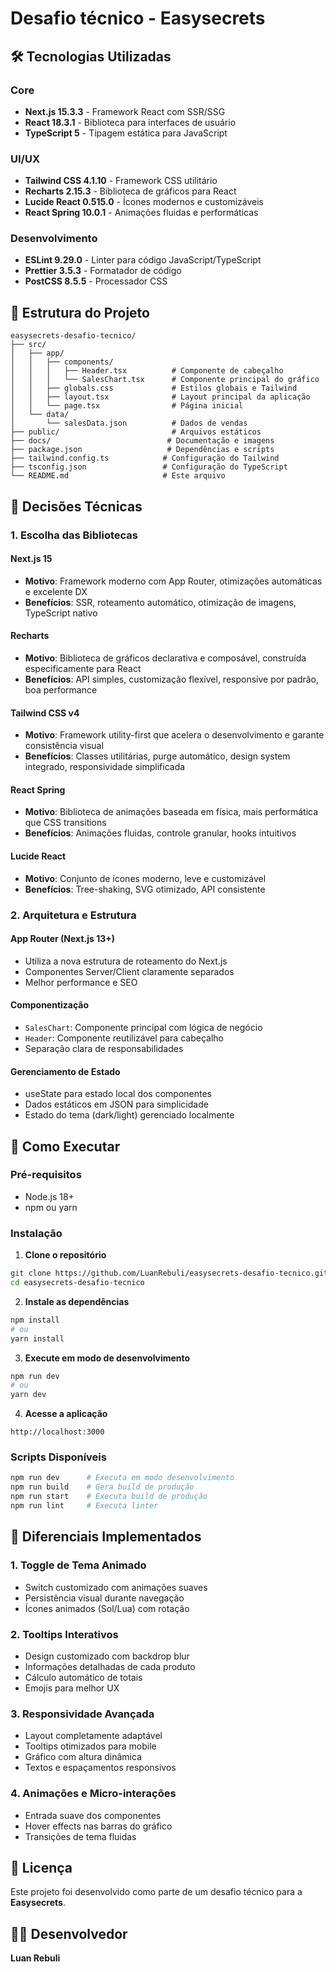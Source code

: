 # Desafio técnico - Easysecrets

## 🛠️ Tecnologias Utilizadas

### Core

- **Next.js 15.3.3** - Framework React com SSR/SSG
- **React 18.3.1** - Biblioteca para interfaces de usuário
- **TypeScript 5** - Tipagem estática para JavaScript

### UI/UX

- **Tailwind CSS 4.1.10** - Framework CSS utilitário
- **Recharts 2.15.3** - Biblioteca de gráficos para React
- **Lucide React 0.515.0** - Ícones modernos e customizáveis
- **React Spring 10.0.1** - Animações fluidas e performáticas

### Desenvolvimento

- **ESLint 9.29.0** - Linter para código JavaScript/TypeScript
- **Prettier 3.5.3** - Formatador de código
- **PostCSS 8.5.5** - Processador CSS

## 📁 Estrutura do Projeto

```
easysecrets-desafio-tecnico/
├── src/
│   ├── app/
│   │   ├── components/
│   │   │   ├── Header.tsx          # Componente de cabeçalho
│   │   │   └── SalesChart.tsx      # Componente principal do gráfico
│   │   ├── globals.css             # Estilos globais e Tailwind
│   │   ├── layout.tsx              # Layout principal da aplicação
│   │   └── page.tsx                # Página inicial
│   └── data/
│       └── salesData.json          # Dados de vendas
├── public/                         # Arquivos estáticos
├── docs/                          # Documentação e imagens
├── package.json                   # Dependências e scripts
├── tailwind.config.ts            # Configuração do Tailwind
├── tsconfig.json                 # Configuração do TypeScript
└── README.md                     # Este arquivo
```

## 🎯 Decisões Técnicas

### 1. Escolha das Bibliotecas

#### **Next.js 15**

- **Motivo**: Framework moderno com App Router, otimizações automáticas e excelente DX
- **Benefícios**: SSR, roteamento automático, otimização de imagens, TypeScript nativo

#### **Recharts**

- **Motivo**: Biblioteca de gráficos declarativa e composável, construída especificamente para React
- **Benefícios**: API simples, customização flexível, responsive por padrão, boa performance

#### **Tailwind CSS v4**

- **Motivo**: Framework utility-first que acelera o desenvolvimento e garante consistência visual
- **Benefícios**: Classes utilitárias, purge automático, design system integrado, responsividade simplificada

#### **React Spring**

- **Motivo**: Biblioteca de animações baseada em física, mais performática que CSS transitions
- **Benefícios**: Animações fluidas, controle granular, hooks intuitivos

#### **Lucide React**

- **Motivo**: Conjunto de ícones moderno, leve e customizável
- **Benefícios**: Tree-shaking, SVG otimizado, API consistente

### 2. Arquitetura e Estrutura

#### **App Router (Next.js 13+)**

- Utiliza a nova estrutura de roteamento do Next.js
- Componentes Server/Client claramente separados
- Melhor performance e SEO

#### **Componentização**

- `SalesChart`: Componente principal com lógica de negócio
- `Header`: Componente reutilizável para cabeçalho
- Separação clara de responsabilidades

#### **Gerenciamento de Estado**

- useState para estado local dos componentes
- Dados estáticos em JSON para simplicidade
- Estado do tema (dark/light) gerenciado localmente

## 🚀 Como Executar

### Pré-requisitos

- Node.js 18+
- npm ou yarn

### Instalação

1. **Clone o repositório**

```bash
git clone https://github.com/LuanRebuli/easysecrets-desafio-tecnico.git
cd easysecrets-desafio-tecnico
```

2. **Instale as dependências**

```bash
npm install
# ou
yarn install
```

3. **Execute em modo de desenvolvimento**

```bash
npm run dev
# ou
yarn dev
```

4. **Acesse a aplicação**

```
http://localhost:3000
```

### Scripts Disponíveis

```bash
npm run dev      # Executa em modo desenvolvimento
npm run build    # Gera build de produção
npm run start    # Executa build de produção
npm run lint     # Executa linter
```

## 🎨 Diferenciais Implementados

### 1. **Toggle de Tema Animado**

- Switch customizado com animações suaves
- Persistência visual durante navegação
- Ícones animados (Sol/Lua) com rotação

### 2. **Tooltips Interativos**

- Design customizado com backdrop blur
- Informações detalhadas de cada produto
- Cálculo automático de totais
- Emojis para melhor UX

### 3. **Responsividade Avançada**

- Layout completamente adaptável
- Tooltips otimizados para mobile
- Gráfico com altura dinâmica
- Textos e espaçamentos responsivos

### 4. **Animações e Micro-interações**

- Entrada suave dos componentes
- Hover effects nas barras do gráfico
- Transições de tema fluidas

## 📝 Licença

Este projeto foi desenvolvido como parte de um desafio técnico para a **Easysecrets**.

## 👨‍💻 Desenvolvedor

**Luan Rebuli**
